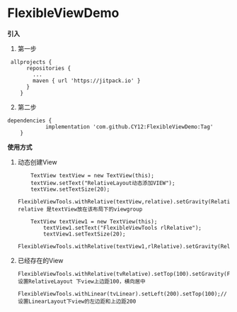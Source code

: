 # FlexibleViewDemo
**引入**

 1. 第一步
  
   
  
```
 allprojects {
      repositories {
        ...
        maven { url 'https://jitpack.io' }
      }
    }
```
      
  
 2. 第二步
  
    
  
```
dependencies {
	        implementation 'com.github.CY12:FlexibleViewDemo:Tag'
	}
```
  
**使用方式**  
  		
  
 1. 动态创建View
  
      
  
	```
	    TextView textView = new TextView(this);
	    textView.setText("RelativeLayout动态添加VIEW");
	    textView.setTextSize(20);
	    FlexibleViewTools.withRelative(textView,relative).setGravity(RelativeViewPart.CENTER_IN_PARENT);// relative 是textView放在该布局下的viewgroup
	    
	    TextView textView1 = new TextView(this);
            textView1.setText("FlexibleViewTools rlRelative");
            textView1.setTextSize(20);
            FlexibleViewTools.withRelative(textView1,rlRelative).setGravity(RelativeViewPart.CENTER_IN_PARENT);
	```
          
  
 2. 已经存在的View
  
        

        FlexibleViewTools.withRelative(tvRelative).setTop(100).setGravity(FlexibleViewTools.ALIGN_TOP).setGravity(FlexibleViewTools.CENTER_HORIZONTAL);// 设置RelativeLayout 下view上边距100，横向居中  

        FlexibleViewTools.withLinear(tvLinear).setLeft(200).setTop(100);//设置LinearLayout下view的左边距和上边距200

